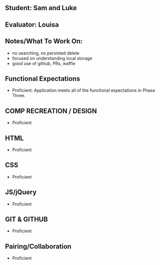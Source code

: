## Student: Sam and Luke
## Evaluator: Louisa
## Notes/What To Work On:

- no searching, no persisted delete
- focused on understanding local storage
- good use of github, PRs, waffle


## Functional Expectations

* Proficient: Application meets all of the functional expectations in Phase Three.

## COMP RECREATION / DESIGN

* Proficient

## HTML

* Proficient

## CSS

* Proficient

## JS/jQuery

* Proficient

## GIT & GITHUB

* Proficient

## Pairing/Collaboration

* Proficient
